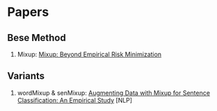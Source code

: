 # Papers

## Bese Method
1.  Mixup: [Mixup: Beyond Empirical Risk Minimization](https://arxiv.org/pdf/1710.09412)

## Variants
1.  wordMixup & senMixup: [Augmenting Data with Mixup for Sentence Classification: An Empirical Study](https://arxiv.org/pdf/1905.08941.pdf) [NLP]
